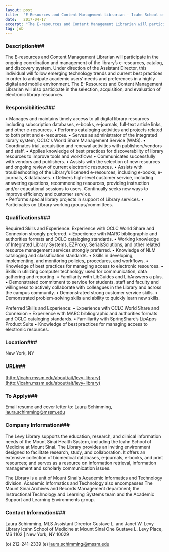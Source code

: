 ```yaml
---
layout: post
title:  "E-Resources and Content Management Librarian - Icahn School of Medicine at Mount Sinai "
date:   2017-04-17
excerpt: "The E-resources and Content Management Librarian will participate in the ongoing coordination and management of the library’s e-resources, catalog, and discovery system. Under direction of the Assistant Director, this individual will follow emerging technology trends and current best practices in order to anticipate academic users’ needs and preferences in a highly digital and mobile environment. The E-Resources and Content Management Librarian will also participate in the selection, acquisition, and evaluation of electronic library resources."
tag: job
---
```


### Description###

The E-resources and Content Management Librarian will participate in the ongoing coordination and management of the library’s e-resources, catalog, and discovery system. Under direction of the Assistant Director, this individual will follow emerging technology trends and current best practices in order to anticipate academic users’ needs and preferences in a highly digital and mobile environment. The E-Resources and Content Management Librarian will also participate in the selection, acquisition, and evaluation of electronic library resources.


### Responsibilities###

•	Manages and maintains timely access to all digital library resources including subscription databases, e-books, e-journals, full-text article links, and other e-resources.
•	Performs cataloging activities and projects related to both print and e-resources.
•	Serves as administrator of the integrated library system, OCLC's World Share Management Service (WMS).
•	Coordinates trial, acquisition and renewal activities with publishers/vendors and staff.
•	Applies knowledge of best practices for discoverability of library resources to improve tools and workflows
•	Communicates successfully with vendors and publishers.
•	Assists with the selection of new resources and ongoing review of current electronic resources.
•	Assists with troubleshooting of the Library’s licensed e-resources, including e-books, e-journals, & databases.
•	Delivers high-level customer service, including answering questions, recommending resources, providing instruction and/or educational sessions to users.  Continually seeks new ways to improve efficiency and customer service.  
•	Performs special library projects in support of Library services.
•	Participates on Library working groups/committees.


### Qualifications###

Required Skills and Experience:
Experience with OCLC World Share and Connexion strongly preferred.
•	Experience with MARC bibliographic and authorities formats and OCLC cataloging standards. 
•	Working knowledge of Integrated Library Systems, EZProxy, SerialsSolutions, and other related resource management services strongly preferred.
•	Knowledge of NLM cataloging and classification standards.
•	Skills in developing, implementing, and monitoring policies, procedures, and workflows.
•	Knowledge of best practices for managing access to electronic resources.
•	Skills in utilizing computer technology used for communication, data gathering and reporting.
•	Familiarity with LibGuides and LibAnswers a plus.
•	Demonstrated commitment to service for students, staff and faculty and willingness to actively collaborate with colleagues in the Library and across the campus community.
•	Demonstrated strong customer service skills.
•	Demonstrated problem-solving skills and ability to quickly learn new skills. 

Preferred Skills and Experience:
•	Experience with OCLC World Share and Connexion 
•	Experience with MARC bibliographic and authorities formats and OCLC cataloging standards. 
•	Familiarity with SpringShare’s LipApps Product Suite
•	Knowledge of best practices for managing access to electronic resources.





### Location###

New York, NY


### URL###

[http://icahn.mssm.edu/about/ait/levy-library](http://icahn.mssm.edu/about/ait/levy-library)

### To Apply###

Email resume and cover letter to: Laura Schimming, laura.schimming@mssm.edu


### Company Information###

The Levy Library supports the education, research, and clinical information needs of the Mount Sinai Health System, including the Icahn School of Medicine at Mount Sinai. The Library provides an inviting environment designed to facilitate research, study, and collaboration. It offers an extensive collection of biomedical databases, e-journals, e-books, and print resources; and serves as a resource on information retrieval, information management and scholarly communication issues.

The Library is a unit of Mount Sinai's Academic Informatics and Technology division. Academic Informatics and Technology also encompasses The Mount Sinai Archives and Records Management department; the Instructional Technology and Learning Systems team and the Academic Support and Learning Environments group.


### Contact Information###

Laura Schimming, MLS
Assistant Director
Gustave L. and Janet W. Levy Library
Icahn School of Medicine at Mount Sinai
One Gustave L. Levy Place, MS 1102 | New York, NY 10029

(o) 212-241-2339 (e) laura.schimming@mssm.edu



